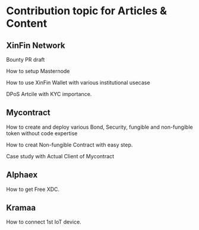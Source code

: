 # Contribution topic for Articles & Content 

## XinFin Network

Bounty PR draft

How to setup Masternode

How to use XinFin Wallet with various institutional usecase 

DPoS Artcile with KYC importance. 


## Mycontract

How to create and deploy various Bond, Security, fungible and non-fungible token without code expertise 

How to creat Non-fungible Contract with easy step.

Case study with Actual Client of Mycontract



## Alphaex

How to get Free XDC. 


## Kramaa 

How to connect 1st IoT device. 
